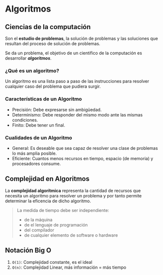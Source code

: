 # Algoritmos

## Ciencias de la computación
Son el **estudio de problemas**, la solución de problemas y las soluciones que resultan del proceso de solución de problemas.

Se da un problema, el objetivo de un científico de la computación es desarrollar ***algoritmos***.

### ¿Qué es un algoritmo?
Un algoritmo es una lista paso a paso de las instrucciones para resolver cualquier caso del problema que pudiera surgir.

### Características de un Algoritmo
* Precisión: Debe expresarse sin ambigüedad.
* Determinismo: Debe responder del mismo modo ante las mismas condiciones.
* Finito: Debe tener un final.

### Cualidades de un Algoritmo
* General: Es deseable que sea capaz de resolver una clase de problemas lo más amplia posible.
* Eficiente: Cuantos menos recursos en tiempo, espacio (de memoria) y procesadores consume.

## Complejidad en Algoritmos
La **complejidad algorítmica** representa la cantidad de recursos que necesita un algoritmo para resolver un problema y por tanto permite determinar la eficencia de dicho algoritmo.

> La medida de tiempo debe ser independiente:
> * de la máquina
> * de el lenguaje de programación
> * del compilador
> * de cualquier elemento de software o hardware

## Notación Big O
1. `O(1)`: Complejidad constante, es el ideal
2. `O(n)`: Complejidad Linear, más información = más tiempo
